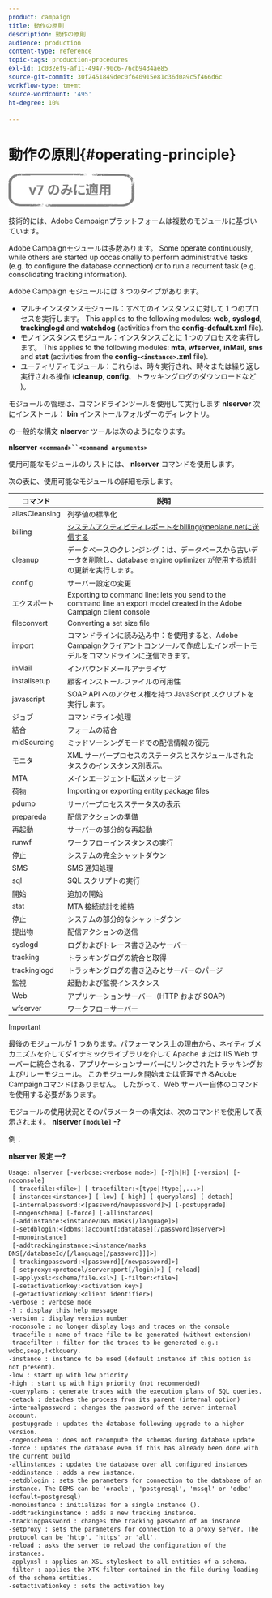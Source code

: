 ```yaml
---
product: campaign
title: 動作の原則
description: 動作の原則
audience: production
content-type: reference
topic-tags: production-procedures
exl-id: 1c032ef9-af11-4947-90c6-76cb9434ae85
source-git-commit: 30f2451849dec0f640915e81c36d0a9c5f466d6c
workflow-type: tm+mt
source-wordcount: '495'
ht-degree: 10%

---
```


# 動作の原則{#operating-principle}

![](../../assets/v7-only.svg)

技術的には、Adobe Campaignプラットフォームは複数のモジュールに基づいています。

Adobe Campaignモジュールは多数あります。 Some operate continuously, while others are started up occasionally to perform administrative tasks (e.g. to configure the database connection) or to run a recurrent task (e.g. consolidating tracking information).

Adobe Campaign モジュールには 3 つのタイプがあります。

* マルチインスタンスモジュール：すべてのインスタンスに対して 1 つのプロセスを実行します。 This applies to the following modules: **web**, **syslogd**, **trackinglogd** and **watchdog** (activities from the **config-default.xml** file).
* モノインスタンスモジュール：インスタンスごとに 1 つのプロセスを実行します。 This applies to the following modules: **mta**, **wfserver**, **inMail**, **sms** and **stat** (activities from the **config-`<instance>`.xml** file).
* ユーティリティモジュール：これらは、時々実行され、時々または繰り返し実行される操作 (**cleanup**, **config**、トラッキングログのダウンロードなど )。

モジュールの管理は、コマンドラインツールを使用して実行します **nlserver** 次にインストール： **bin** インストールフォルダーのディレクトリ。

の一般的な構文 **nlserver** ツールは次のようになります。

**nlserver `<command>``<command arguments>`**

使用可能なモジュールのリストには、 **nlserver** コマンドを使用します。

次の表に、使用可能なモジュールの詳細を示します。

| コマンド | 説明 |
|---|---|
| aliasCleansing | 列挙値の標準化 |
| billing | システムアクティビティレポートをbilling@neolane.netに送信する |
| cleanup | データベースのクレンジング：は、データベースから古いデータを削除し、database engine optimizer が使用する統計の更新を実行します。 |
| config | サーバー設定の変更 |
| エクスポート | Exporting to command line: lets you send to the command line an export model created in the Adobe Campaign client console |
| fileconvert | Converting a set size file |
| import | コマンドラインに読み込み中：を使用すると、Adobe Campaignクライアントコンソールで作成したインポートモデルをコマンドラインに送信できます。 |
| inMail | インバウンドメールアナライザ |
| installsetup | 顧客インストールファイルの可用性 |
| javascript | SOAP API へのアクセス権を持つ JavaScript スクリプトを実行します。 |
| ジョブ | コマンドライン処理 |
| 結合 | フォームの結合 |
| midSourcing | ミッドソーシングモードでの配信情報の復元 |
| モニタ | XML サーバープロセスのステータスとスケジュールされたタスクのインスタンス別表示。 |
| MTA | メインエージェント転送メッセージ |
| 荷物 | Importing or exporting entity package files |
| pdump | サーバープロセスステータスの表示 |
| prepareda | 配信アクションの準備 |
| 再起動 | サーバーの部分的な再起動 |
| runwf | ワークフローインスタンスの実行 |
| 停止 | システムの完全シャットダウン |
| SMS | SMS 通知処理 |
| sql | SQL スクリプトの実行 |
| 開始 | 追加の開始 |
| stat | MTA 接続統計を維持 |
| 停止 | システムの部分的なシャットダウン |
| 提出物 | 配信アクションの送信 |
| syslogd | ログおよびトレース書き込みサーバー |
| tracking | トラッキングログの統合と取得 |
| trackinglogd | トラッキングログの書き込みとサーバーのパージ |
| 監視 | 起動および監視インスタンス |
| Web | アプリケーションサーバー（HTTP および SOAP） |
| wfserver | ワークフローサーバー |

>[!IMPORTANT]
>
>最後のモジュールが 1 つあります。パフォーマンス上の理由から、ネイティブメカニズムを介してダイナミックライブラリを介して Apache または IIS Web サーバーに統合される、アプリケーションサーバーにリンクされたトラッキングおよびリレーモジュール。 このモジュールを開始または管理できるAdobe Campaignコマンドはありません。 したがって、Web サーバー自体のコマンドを使用する必要があります。

モジュールの使用状況とそのパラメーターの構文は、次のコマンドを使用して表示されます。 **nlserver `[module]` -?**

例：

**nlserver 設定 —?**

```
Usage: nlserver [-verbose:<verbose mode>] [-?|h|H] [-version] [-noconsole]
 [-tracefile:<file>] [-tracefilter:<[type|!type],...>]
 [-instance:<instance>] [-low] [-high] [-queryplans] [-detach]
 [-internalpassword:<[password/newpassword]>] [-postupgrade]
 [-nogenschema] [-force] [-allinstances]
 [-addinstance:<instance/DNS masks[/language]>]
 [-setdblogin:<[dbms:]account[:database][/password]@server>]
 [-monoinstance]
 [-addtrackinginstance:<instance/masks DNS[/databaseId/[/language[/password]]]>]
 [-trackingpassword:<[password][/newpassword]>]
 [-setproxy:<protocol/server:port[/login]>] [-reload]
 [-applyxsl:<schema/file.xsl>] [-filter:<file>]
 [-setactivationkey:<activation key>]
 [-getactivationkey:<client identifier>]
-verbose : verbose mode
-? : display this help message
-version : display version number
-noconsole : no longer display logs and traces on the console
-tracefile : name of trace file to be generated (without extension)
-tracefilter : filter for the traces to be generated e.g.: wdbc,soap,!xtkquery.
-instance : instance to be used (default instance if this option is not present).
-low : start up with low priority
-high : start up with high priority (not recommended)
-queryplans : generate traces with the execution plans of SQL queries.
-detach : detaches the process from its parent (internal option)
-internalpassword : changes the password of the server internal account.
-postupgrade : updates the database following upgrade to a higher version. 
-nogenschema : does not recompute the schemas during database update
-force : updates the database even if this has already been done with the current build 
-allinstances : updates the database over all configured instances
-addinstance : adds a new instance.
-setdblogin : sets the parameters for connection to the database of an instance. The DBMS can be 'oracle', 'postgresql', 'mssql' or 'odbc' (default=postgresql)
-monoinstance : initializes for a single instance ().
-addtrackinginstance : adds a new tracking instance.
-trackingpassword : changes the tracking password of an instance
-setproxy : sets the parameters for connection to a proxy server. The protocol can be 'http', 'https' or 'all'.
-reload : asks the server to reload the configuration of the instances. 
-applyxsl : applies an XSL stylesheet to all entities of a schema. 
-filter : applies the XTK filter contained in the file during loading of the schema entities.
-setactivationkey : sets the activation key
```
